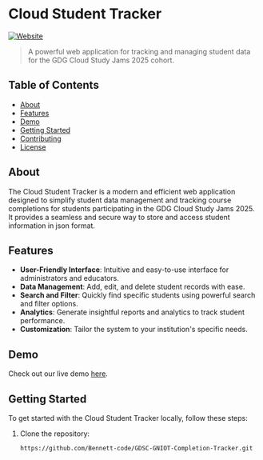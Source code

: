 # Cloud Student Tracker

[![Website](https://img.shields.io/website?url=https://cloud-student-tracker.web.app/)](https://genai-student-tracker.web.app/)


> A powerful web application for tracking and managing student data for the GDG Cloud Study Jams 2025 cohort.

## Table of Contents

- [About](#about)
- [Features](#features)
- [Demo](#demo)
- [Getting Started](#getting-started)
- [Contributing](#contributing)
- [License](#license)

## About

The Cloud Student Tracker is a modern and efficient web application designed to simplify student data management and tracking course completions for students participating in the GDG Cloud Study Jams 2025. It provides a seamless and secure way to store and access student information in json format.

## Features

- **User-Friendly Interface**: Intuitive and easy-to-use interface for administrators and educators.
- **Data Management**: Add, edit, and delete student records with ease.
- **Search and Filter**: Quickly find specific students using powerful search and filter options.
- **Analytics**: Generate insightful reports and analytics to track student performance.
- **Customization**: Tailor the system to your institution's specific needs.

## Demo

Check out our live demo [here](https://cloud-student-tracker.web.app/).

## Getting Started

To get started with the Cloud Student Tracker locally, follow these steps:

1. Clone the repository:

   ```bash
   https://github.com/Bennett-code/GDSC-GNIOT-Completion-Tracker.git
```
